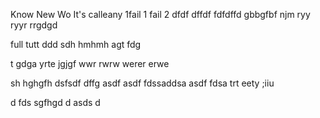 Know
New
Wo
It's calleany 
1fail 1
 fail 2
dfdf
dffdf
fdfdffd
gbbgfbf
njm
ryy
ryyr
rrgdgd

full
tutt
ddd
sdh
hmhmh
agt
fdg

t
gdga
yrte
jgjgf
wwr 
rwrw
werer
erwe

sh
hghgfh
dsfsdf
dffg
asdf
asdf
fdssaddsa
asdf
fdsa
trt
eety
;iiu

d
fds
sgfhgd
d
asds
d



